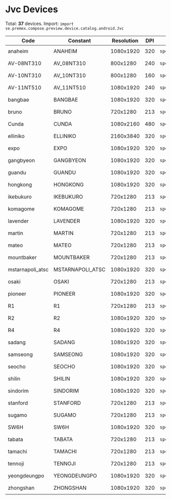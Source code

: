 # Jvc Devices

Total: **37** devices. Import: `import se.premex.compose.preview.device.catalog.android.Jvc`

| Code | Constant | Resolution | DPI | Compose Spec | Preview Usage |
|------|----------|------------|-----|-------------|---------------|
| anaheim | ANAHEIM | 1080x1920 | 320 | `spec:width=1080px,height=1920px,dpi=320` | `@Preview(device = Jvc.ANAHEIM)` |
| AV-08NT310 | AV_08NT310 | 800x1280 | 240 | `spec:width=800px,height=1280px,dpi=240` | `@Preview(device = Jvc.AV_08NT310)` |
| AV-10NT310 | AV_10NT310 | 800x1280 | 160 | `spec:width=800px,height=1280px,dpi=160` | `@Preview(device = Jvc.AV_10NT310)` |
| AV-11NT510 | AV_11NT510 | 1080x1920 | 240 | `spec:width=1080px,height=1920px,dpi=240` | `@Preview(device = Jvc.AV_11NT510)` |
| bangbae | BANGBAE | 1080x1920 | 320 | `spec:width=1080px,height=1920px,dpi=320` | `@Preview(device = Jvc.BANGBAE)` |
| bruno | BRUNO | 720x1280 | 213 | `spec:width=720px,height=1280px,dpi=213` | `@Preview(device = Jvc.BRUNO)` |
| Cunda | CUNDA | 1080x2160 | 480 | `spec:width=1080px,height=2160px,dpi=480` | `@Preview(device = Jvc.CUNDA)` |
| elliniko | ELLINIKO | 2160x3840 | 320 | `spec:width=2160px,height=3840px,dpi=320` | `@Preview(device = Jvc.ELLINIKO)` |
| expo | EXPO | 1080x1920 | 320 | `spec:width=1080px,height=1920px,dpi=320` | `@Preview(device = Jvc.EXPO)` |
| gangbyeon | GANGBYEON | 1080x1920 | 320 | `spec:width=1080px,height=1920px,dpi=320` | `@Preview(device = Jvc.GANGBYEON)` |
| guandu | GUANDU | 1080x1920 | 320 | `spec:width=1080px,height=1920px,dpi=320` | `@Preview(device = Jvc.GUANDU)` |
| hongkong | HONGKONG | 1080x1920 | 320 | `spec:width=1080px,height=1920px,dpi=320` | `@Preview(device = Jvc.HONGKONG)` |
| ikebukuro | IKEBUKURO | 720x1280 | 213 | `spec:width=720px,height=1280px,dpi=213` | `@Preview(device = Jvc.IKEBUKURO)` |
| komagome | KOMAGOME | 720x1280 | 213 | `spec:width=720px,height=1280px,dpi=213` | `@Preview(device = Jvc.KOMAGOME)` |
| lavender | LAVENDER | 1080x1920 | 320 | `spec:width=1080px,height=1920px,dpi=320` | `@Preview(device = Jvc.LAVENDER)` |
| martin | MARTIN | 720x1280 | 213 | `spec:width=720px,height=1280px,dpi=213` | `@Preview(device = Jvc.MARTIN)` |
| mateo | MATEO | 720x1280 | 213 | `spec:width=720px,height=1280px,dpi=213` | `@Preview(device = Jvc.MATEO)` |
| mountbaker | MOUNTBAKER | 720x1280 | 213 | `spec:width=720px,height=1280px,dpi=213` | `@Preview(device = Jvc.MOUNTBAKER)` |
| mstarnapoli_atsc | MSTARNAPOLI_ATSC | 1080x1920 | 320 | `spec:width=1080px,height=1920px,dpi=320` | `@Preview(device = Jvc.MSTARNAPOLI_ATSC)` |
| osaki | OSAKI | 720x1280 | 213 | `spec:width=720px,height=1280px,dpi=213` | `@Preview(device = Jvc.OSAKI)` |
| pioneer | PIONEER | 1080x1920 | 320 | `spec:width=1080px,height=1920px,dpi=320` | `@Preview(device = Jvc.PIONEER)` |
| R1 | R1 | 720x1280 | 213 | `spec:width=720px,height=1280px,dpi=213` | `@Preview(device = Jvc.R1)` |
| R2 | R2 | 1080x1920 | 320 | `spec:width=1080px,height=1920px,dpi=320` | `@Preview(device = Jvc.R2)` |
| R4 | R4 | 1080x1920 | 320 | `spec:width=1080px,height=1920px,dpi=320` | `@Preview(device = Jvc.R4)` |
| sadang | SADANG | 1080x1920 | 320 | `spec:width=1080px,height=1920px,dpi=320` | `@Preview(device = Jvc.SADANG)` |
| samseong | SAMSEONG | 1080x1920 | 320 | `spec:width=1080px,height=1920px,dpi=320` | `@Preview(device = Jvc.SAMSEONG)` |
| seocho | SEOCHO | 1080x1920 | 320 | `spec:width=1080px,height=1920px,dpi=320` | `@Preview(device = Jvc.SEOCHO)` |
| shilin | SHILIN | 1080x1920 | 320 | `spec:width=1080px,height=1920px,dpi=320` | `@Preview(device = Jvc.SHILIN)` |
| sindorim | SINDORIM | 1080x1920 | 320 | `spec:width=1080px,height=1920px,dpi=320` | `@Preview(device = Jvc.SINDORIM)` |
| stanford | STANFORD | 720x1280 | 213 | `spec:width=720px,height=1280px,dpi=213` | `@Preview(device = Jvc.STANFORD)` |
| sugamo | SUGAMO | 720x1280 | 213 | `spec:width=720px,height=1280px,dpi=213` | `@Preview(device = Jvc.SUGAMO)` |
| SW6H | SW6H | 1080x1920 | 320 | `spec:width=1080px,height=1920px,dpi=320` | `@Preview(device = Jvc.SW6H)` |
| tabata | TABATA | 720x1280 | 213 | `spec:width=720px,height=1280px,dpi=213` | `@Preview(device = Jvc.TABATA)` |
| tamachi | TAMACHI | 720x1280 | 213 | `spec:width=720px,height=1280px,dpi=213` | `@Preview(device = Jvc.TAMACHI)` |
| tennoji | TENNOJI | 720x1280 | 213 | `spec:width=720px,height=1280px,dpi=213` | `@Preview(device = Jvc.TENNOJI)` |
| yeongdeungpo | YEONGDEUNGPO | 1080x1920 | 320 | `spec:width=1080px,height=1920px,dpi=320` | `@Preview(device = Jvc.YEONGDEUNGPO)` |
| zhongshan | ZHONGSHAN | 1080x1920 | 320 | `spec:width=1080px,height=1920px,dpi=320` | `@Preview(device = Jvc.ZHONGSHAN)` |

<!-- Generated automatically. Do not edit manually. -->
